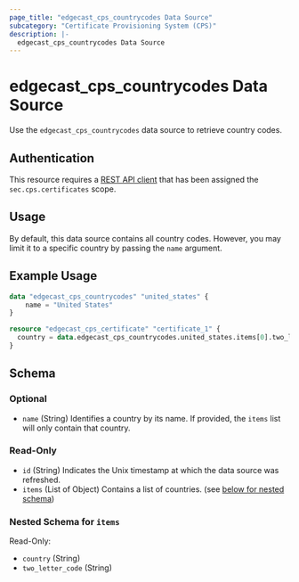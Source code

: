 ```yaml
---
page_title: "edgecast_cps_countrycodes Data Source"
subcategory: "Certificate Provisioning System (CPS)"
description: |-
  edgecast_cps_countrycodes Data Source
---
```


# edgecast_cps_countrycodes Data Source

Use the `edgecast_cps_countrycodes` data source to retrieve country codes. 

## Authentication

This resource requires a [REST API client](../guides/authentication#rest-api-oauth-20-client-credentials) that has been assigned the `sec.cps.certificates` scope.

## Usage

By default, this data source contains all country codes. However, you may limit it to a specific country by passing the `name` argument.

## Example Usage

```terraform
data "edgecast_cps_countrycodes" "united_states" {
    name = "United States"
}

resource "edgecast_cps_certificate" "certificate_1" {
  country = data.edgecast_cps_countrycodes.united_states.items[0].two_letter_code
}
```

<!-- schema generated by tfplugindocs -->
## Schema

### Optional

- `name` (String) Identifies a country by its name. If provided, the `items` list will only contain that country.

### Read-Only

- `id` (String) Indicates the Unix timestamp at which the data source was refreshed.
- `items` (List of Object) Contains a list of countries. (see [below for nested schema](#nestedatt--items))

<a id="nestedatt--items"></a>
### Nested Schema for `items`

Read-Only:

- `country` (String)
- `two_letter_code` (String)
